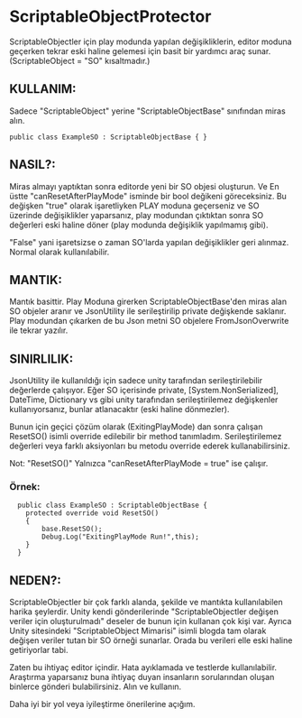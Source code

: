 # ScriptableObjectProtector
ScriptableObjectler için play modunda yapılan değişikliklerin, editor moduna geçerken tekrar eski haline gelemesi için basit bir yardımcı araç sunar.
(ScriptableObject = "SO" kısaltmadır.)

## KULLANIM:
Sadece "ScriptableObject" yerine "ScriptableObjectBase" sınıfından miras alın.
```
public class ExampleSO : ScriptableObjectBase { }
```
## NASIL?:
Miras almayı yaptıktan sonra editorde yeni bir SO objesi oluşturun. Ve En üstte "canResetAfterPlayMode" isminde bir bool değikeni göreceksiniz. Bu değişken "true" olarak işaretliyken PLAY moduna geçerseniz ve SO üzerinde değişiklikler yaparsanız, play modundan çıktıktan sonra SO değerleri eski haline döner (play modunda değişiklik yapılmamış gibi). 

"False" yani işaretsizse o zaman SO'larda yapılan değişiklikler geri alınmaz. Normal olarak kullanılabilir.

## MANTIK:
Mantık basittir. Play Moduna girerken ScriptableObjectBase'den miras alan SO objeler aranır ve JsonUtility ile serileştirilip private değişkende saklanır. Play modundan çıkarken de bu Json metni SO objelere FromJsonOverwrite ile tekrar yazılır.

## SINIRLILIK:
JsonUtility ile kullanıldığı için sadece unity tarafından serileştirilebilir değerlerde çalışıyor. Eğer SO içerisinde private, [System.NonSerialized], DateTime, Dictionary vs gibi unity tarafından serileştirilemez değişkenler kullanıyorsanız, bunlar atlanacaktır (eski haline dönmezler). 

Bunun için geçici çözüm olarak (ExitingPlayMode) dan sonra çalışan ResetSO() isimli override edilebilir bir method tanımladım. Serileştirilemez değerleri veya farklı aksiyonları bu metodu override ederek kullanabilirsiniz.

Not: "ResetSO()" Yalnızca "canResetAfterPlayMode = true" ise çalışır.

### Örnek:
```
  public class ExampleSO : ScriptableObjectBase { 
    protected override void ResetSO()
    {
        base.ResetSO();
        Debug.Log("ExitingPlayMode Run!",this);
    }
  }
```

## NEDEN?:
ScriptableObjectler bir çok farklı alanda, şekilde ve mantıkta kullanılabilen harika şeylerdir. Unity kendi gönderilerinde "ScriptableObjectler değişen veriler için oluşturulmadı" deseler de bunun için kullanan çok kişi var. Ayrıca Unity sitesindeki "ScriptableObject Mimarisi" isimli blogda tam olarak değişen veriler tutan bir SO örneği sunarlar. Orada bu verileri elle eski haline getiriyorlar tabi.

Zaten bu ihtiyaç editor içindir. Hata ayıklamada ve testlerde kullanılabilir. Araştırma yaparsanız buna ihtiyaç duyan insanların sorularından oluşan binlerce gönderi bulabilirsiniz. Alın ve kullanın.

Daha iyi bir yol veya iyileştirme önerilerine açığım.

